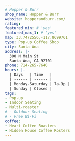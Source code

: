 ```yaml
---
# Hopper & Burr
shop_name: Hopper & Burr
website: hopperandburr.com/
rating:
featured_min: # 'yes'
featured_max_1: # 'yes'
map: 33.7472556,-117.8699761
type: Pop-up Coffee Shop
city: Santa Ana
address: |-
  300 N Main St
  Santa Ana, CA 92701
phone: 714-265-7640
hours: |-
  | Days   | Time   |
  | ------ | ------ |
  | Monday-Saturday | 7a-3p |
  | Sunday | Closed |
tags:
- Pop-up
- Indoor Seating
- Multi-roaster
# - Outdoor Seating
# - Free Wi-Fi
coffee:
- Heart Coffee Roasters
- Hidden House Coffee Rosters
---
```

